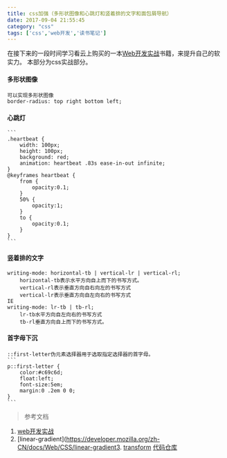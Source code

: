 ```yaml
---
title: css加强（多形状图像和心跳灯和竖着排的文字和面包屑导航）
date: 2017-09-04 21:55:45
category: "css"
tags: ['css','web开发','读书笔记']
---
```

在接下来的一段时间学习看云上购买的一本[Web开发实战](https://www.kancloud.cn/dennis/javascriptmethod/261472)书籍，来提升自己的软实力。
本部分为css实战部分。
####	多形状图像
	可以实现多形状图像
	border-radius: top right bottom left;
####	心跳灯
	```
	.heartbeat {
		width: 100px;
		height: 100px;
		background: red;
		animation: heartbeat .83s ease-in-out infinite;
	}
	@keyframes heartbeat {
		from {
			opacity:0.1;
		}
		50% {
			opacity:1;
		}
		to {
			opacity:0.1;
		}
	}
	```
####	竖着排的文字
	writing-mode: horizontal-tb | vertical-lr | vertical-rl;
		horizontal-tb表示水平方向自上而下的书写方式。
		vertical-rl表示垂直方向自右向左的书写方式
		vertical-lr表示垂直方向自左向右的书写方式
	IE
	writing-mode: lr-tb | tb-rl;
		lr-tb水平方向自左向右的书写方式
		tb-rl垂直方向自上而下的书写方式。
####	首字母下沉
	::first-letter伪元素选择器用于选取指定选择器的首字母。
	```
	p::first-letter {
		color:#c69c6d;
		float:left;
		font-size:5em;
		margin:0 .2em 0 0;
	}
	```
	
>	参考文档
1.	[web开发实战](https://www.kancloud.cn/dennis/javascriptmethod/261473)
3.	[linear-gradient](https://developer.mozilla.org/zh-CN/docs/Web/CSS/linear-gradient3.	[transform](http://www.runoob.com/cssref/css3-pr-transform.html)
	[代码仓库](https://github.com/fanerge/web-/tree/master)